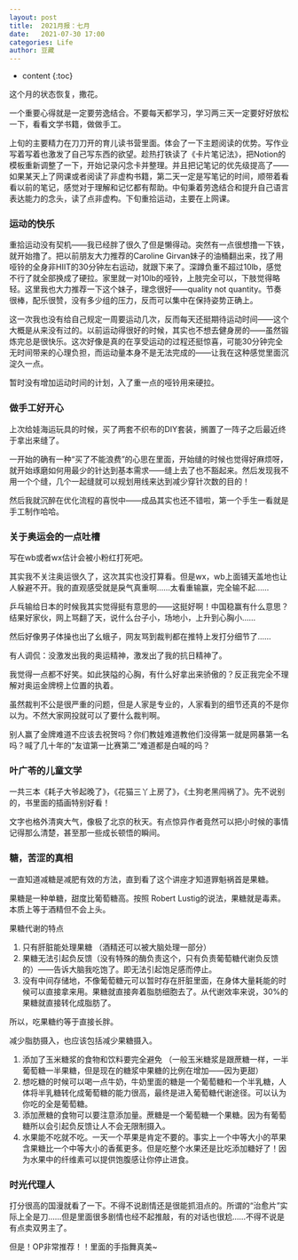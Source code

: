 ```yaml
---
layout: post
title:  2021月报：七月
date:   2021-07-30 17:00
categories: Life
author: 豆藏
---
```


* content
{:toc}

这个月的状态恢复，撒花。

一个重要心得就是一定要劳逸结合。不要每天都学习，学习两三天一定要好好放松一下，看看文学书籍，做做手工。

上旬的主要精力在刀刀开的育儿读书营里面。体会了一下主题阅读的优势。写作业写着写着也激发了自己写东西的欲望。趁热打铁读了《卡片笔记法》，把Notion的模板重新调整了一下，开始记录闪念卡并整理。并且把记笔记的优先级提高了——如果某天上了网课或者阅读了非虚构书籍，第二天一定是写笔记的时间，顺带着看看以前的笔记，感觉对于理解和记忆都有帮助。中旬秉着劳逸结合和提升自己语言表达能力的念头，读了点非虚构。下旬重拾运动，主要在上网课。






### 运动的快乐

重拾运动没有契机——我已经胖了很久了但是懒得动。突然有一点很想撸一下铁，就开始撸了。把以前朋友大力推荐的Caroline Girvan妹子的油桶翻出来，找了用哑铃的全身非HIIT的30分钟左右运动，就跟下来了。深蹲负重不超过10lb，感觉不行了就全部换成了硬拉。家里就一对10lb的哑铃，上肢完全可以，下肢觉得略轻。这里我也大力推荐一下这个妹子，理念很好——quality not quantity。节奏很棒，配乐很赞，没有多少组的压力，反而可以集中在保持姿势正确上。

这一次我也没有给自己规定一周要运动几次，反而每天还挺期待运动时间——这个大概是从来没有过的。以前运动得很好的时候，其实也不想去健身房的——虽然锻炼完总是很快乐。这次好像是真的在享受运动的过程还挺惊喜，可能30分钟完全无时间带来的心理负担，而运动量本身不是无法完成的——让我在这种感觉里面沉淀久一点。

暂时没有增加运动时间的计划，入了重一点的哑铃用来硬拉。

### 做手工好开心

上次给娃海运玩具的时候，买了两套不织布的DIY套装，搁置了一阵子之后最近终于拿出来缝了。

一开始的确有一种“买了不能浪费”的心思在里面，开始缝的时候也觉得好麻烦呀，就开始琢磨如何用最少的针达到基本需求——缝上去了也不豁起来。然后发现我不用一个个缝，几个一起缝就可以规划用线来达到减少穿针次数的目的！

然后我就沉醉在优化流程的喜悦中——成品其实也还不错啦，第一个手生一看就是手工制作哈哈。

### 关于奥运会的一点吐槽

写在wb或者wx估计会被小粉红打死吧。

其实我不关注奥运很久了，这次其实也没打算看。但是wx，wb上面铺天盖地也让人躲避不开。我的直观感受就是戾气真重啊……太看重输赢，完全输不起……

乒乓输给日本的时候我其实觉得挺有意思的——这挺好啊！中国稳赢有什么意思？结果好家伙，网上骂翻了天，说什么台子小，场地小，上升到心胸小……

然后好像男子体操也出了幺蛾子，网友骂到裁判都在推特上发打分细节了……

有人调侃：没激发出我的奥运精神，激发出了我的抗日精神了。

我觉得一点都不好笑。如此狭隘的心胸，有什么好拿出来骄傲的？反正我完全不理解对奥运金牌榜上位置的执着。

虽然裁判不公是很严重的问题，但是人家是专业的，人家看到的细节还真的不是你以为。不然大家网投就可以了要什么裁判啊。

别人赢了金牌难道不应该去祝贺吗？你们教娃难道教他们没得第一就是网暴第一名吗？喊了几十年的“友谊第一比赛第二”难道都是白喊的吗？

### 叶广苓的儿童文学

一共三本《耗子大爷起晚了》，《花猫三丫上房了》，《土狗老黑闯祸了》。先不说别的，书里面的插画特别好看！

文字也格外清爽大气，像极了北京的秋天。有点惊异作者竟然可以把小时候的事情记得那么清楚，甚至那一些成长顿悟的瞬间。

### 糖，苦涩的真相

一直知道减糖是减肥有效的方法，直到看了这个讲座才知道罪魁祸首是果糖。

果糖是一种单糖，甜度比葡萄糖高。按照 Robert Lustig的说法，果糖就是毒素。本质上等于酒精但不会上头。

果糖代谢的特点

1. 只有肝脏能处理果糖 （酒精还可以被大脑处理一部分）
2. 果糖无法引起负反馈（没有特殊的酶负责这个，只有负责葡萄糖代谢负反馈的）——告诉大脑我吃饱了。即无法引起饱足感而停止。
3. 没有中间存储地，不像葡萄糖元可以暂时存在肝脏里面，在身体大量耗能的时候可以直接拿来用。果糖就直接奔着脂肪细胞去了。从代谢效率来说，30%的果糖就直接转化成脂肪了。

所以，吃果糖约等于直接长胖。

减少脂肪摄入，也应该包括减少果糖摄入。

1. 添加了玉米糖浆的食物和饮料要完全避免 （一般玉米糖浆是跟蔗糖一样，一半葡萄糖一半果糖，但是现在的糖浆中果糖的比例在增加——因为更甜）
2. 想吃糖的时候可以喝一点牛奶，牛奶里面的糖是一个葡萄糖和一个半乳糖，人体将半乳糖转化成葡萄糖的能力很高，最终是进入葡萄糖代谢途径。可以认为你吃的全是葡萄糖。
3. 添加蔗糖的食物可以要注意添加量。蔗糖是一个葡萄糖一个果糖。因为有葡萄糖所以会引起负反馈让人不会无限制摄入。
4. 水果能不吃就不吃。一天一个苹果是肯定不要的。事实上一个中等大小的苹果含果糖比一个中等大小的香蕉更多。但是吃整个水果还是比吃添加糖好了！因为水果中的纤维素可以提供饱腹感让你停止进食。

### 时光代理人

打分很高的国漫就看了一下。不得不说剧情还是很能抓泪点的。所谓的“治愈片”实际上全是刀……但是里面很多剧情也经不起推敲，有的对话也很尬……不得不说是有点卖双男主了。

但是！OP非常推荐！！里面的手指舞真美~
